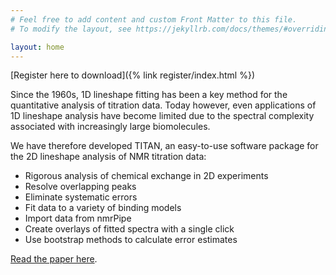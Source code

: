 ```yaml
---
# Feel free to add content and custom Front Matter to this file.
# To modify the layout, see https://jekyllrb.com/docs/themes/#overriding-theme-defaults

layout: home
---
```


[Register here to download]({% link register/index.html %})

Since the 1960s, 1D lineshape fitting has been a key method for the quantitative analysis of titration data. Today however, even applications of 1D lineshape analysis have become limited due to the spectral complexity associated with increasingly large biomolecules.

We have therefore developed TITAN, an easy-to-use software package for the 2D lineshape analysis of NMR titration data:
* Rigorous analysis of chemical exchange in 2D experiments
* Resolve overlapping peaks
* Eliminate systematic errors
* Fit data to a variety of binding models
* Import data from nmrPipe
* Create overlays of fitted spectra with a single click
* Use bootstrap methods to calculate error estimates

[Read the paper here](http://www.nature.com/articles/srep24826).
